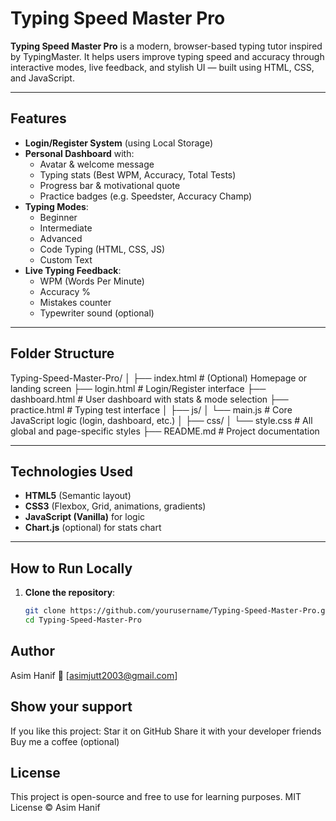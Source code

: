 # Typing Speed Master Pro

**Typing Speed Master Pro** is a modern, browser-based typing tutor inspired by TypingMaster. It helps users improve typing speed and accuracy through interactive modes, live feedback, and stylish UI — built using HTML, CSS, and JavaScript.

---

## Features

- **Login/Register System** (using Local Storage)
- **Personal Dashboard** with:
  - Avatar & welcome message
  - Typing stats (Best WPM, Accuracy, Total Tests)
  - Progress bar & motivational quote
  - Practice badges (e.g. Speedster, Accuracy Champ)
- **Typing Modes**:
  - Beginner
  - Intermediate
  - Advanced
  - Code Typing (HTML, CSS, JS)
  - Custom Text
- **Live Typing Feedback**:
  - WPM (Words Per Minute)
  - Accuracy %
  - Mistakes counter
  - Typewriter sound (optional)

---

## Folder Structure
Typing-Speed-Master-Pro/
│
├── index.html              # (Optional) Homepage or landing screen
├── login.html              # Login/Register interface
├── dashboard.html          # User dashboard with stats & mode selection
├── practice.html           # Typing test interface
│
├── js/
│   └── main.js             # Core JavaScript logic (login, dashboard, etc.)
│
├── css/
│   └── style.css           # All global and page-specific styles
├── README.md               # Project documentation





---

## Technologies Used

- **HTML5** (Semantic layout)
- **CSS3** (Flexbox, Grid, animations, gradients)
- **JavaScript (Vanilla)** for logic
- **Chart.js** (optional) for stats chart

---

## How to Run Locally

1. **Clone the repository**:

   ```bash
   git clone https://github.com/yourusername/Typing-Speed-Master-Pro.git
   cd Typing-Speed-Master-Pro

## Author
Asim Hanif
📧 [asimjutt2003@gmail.com]

## Show your support
If you like this project:
Star it on GitHub
Share it with your developer friends
Buy me a coffee (optional)

## License
This project is open-source and free to use for learning purposes.
MIT License © Asim Hanif
